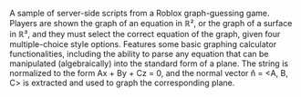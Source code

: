 A sample of server-side scripts from a Roblox graph-guessing game. Players are shown the graph of an equation in ℝ², or the graph of a surface in ℝ³, and they must select the correct equation of the graph, given four multiple-choice style options. Features some basic graphing calculator functionalities, including the ability to parse any equation that can be manipulated (algebraically) into the standard form of a plane. The string is normalized to the form Ax + By + Cz = 0, and the normal vector n̂ = <A, B, C> is extracted and used to graph the corresponding plane.  

